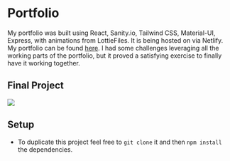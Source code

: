 # Portfolio

My portfolio was built using React, Sanity.io, Tailwind CSS, Material-UI, Express, with animations from LottieFiles. It is being hosted on via Netlify. My portfolio can be found <a href="ethomlison.netlify.app">here</a>. I had some challenges leveraging all the working parts of the portfolio, but it proved a satisfying exercise to finally have it working together. 

## Final Project 
<img src="https://github.com/elliottthomlison/Portfolio/blob/main/src/images/Portfolio.gif?raw=true"/>

## Setup

- To duplicate this project feel free to `git clone` it and then `npm install` the dependencies. 
